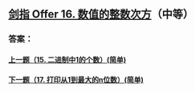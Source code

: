## [剑指 Offer 16. 数值的整数次方](https://leetcode-cn.com/problems/merge-two-sorted-lists/)（中等）





### 答案：



#### [上一题（15. 二进制中1的个数）(简单)](https://github.com/sdwwld/leetCode/blob/master/src/main/java/com/wld/java/offer/剑指Offer15.md)

#### [下一题（17. 打印从1到最大的n位数）(简单)](https://github.com/sdwwld/leetCode/blob/master/src/main/java/com/wld/java/offer/剑指Offer17.md)